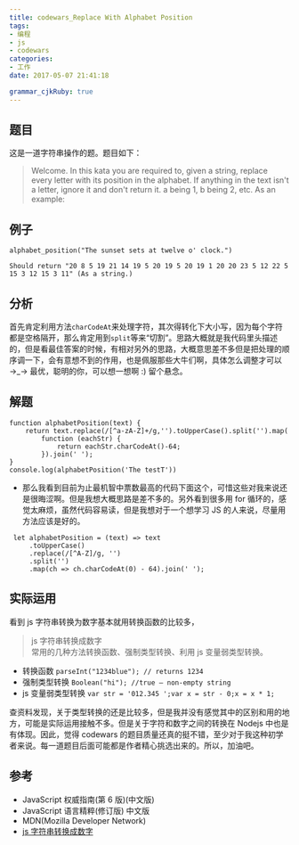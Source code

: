 ```yaml
---
title: codewars_Replace With Alphabet Position
tags: 
- 编程
- js
- codewars
categories: 
- 工作
date: 2017-05-07 21:41:18

grammar_cjkRuby: true
---
```


## 题目

这是一道字符串操作的题。题目如下：

<!--more-->

> Welcome.
> In this kata you are required to, given a string, replace every letter with its position in the alphabet. If anything in the text isn't a letter, ignore it and don't return it. a being 1, b being 2, etc.
> As an example:

## 例子

```javascript?linenums
alphabet_position("The sunset sets at twelve o' clock.")

Should return "20 8 5 19 21 14 19 5 20 19 5 20 19 1 20 20 23 5 12 22 5 15 3 12 15 3 11" (As a string.)
```

## 分析

首先肯定利用方法`charCodeAt`来处理字符，其次得转化下大小写，因为每个字符都是空格隔开，那么肯定用到`split`等来“切割”。思路大概就是我代码里头描述的，但是看最佳答案的时候，有相对另外的思路，大概意思差不多但是把处理的顺序调一下，会有意想不到的作用，也是佩服那些大牛们啊，具体怎么调整才可以 →_→ 最优，聪明的你，可以想一想啊 :) 留个悬念。

## 解题

```javascript?linenums
function alphabetPosition(text) {
    return text.replace(/[^a-zA-Z]+/g,'').toUpperCase().split('').map(
        function (eachStr) {
            return eachStr.charCodeAt()-64;
        }).join(' ');
}
console.log(alphabetPosition('The testT'))
```

* 那么我看到目前为止最机智中票数最高的代码下面这个，可惜这些对我来说还是很晦涩啊。但是我想大概思路是差不多的。另外看到很多用 for 循环的，感觉太麻烦，虽然代码容易读，但是我想对于一个想学习 JS 的人来说，尽量用方法应该是好的。

```javascript?linenums
 let alphabetPosition = (text) => text
	 .toUpperCase()
	 .replace(/[^A-Z]/g, '')
	 .split('')
	 .map(ch => ch.charCodeAt(0) - 64).join(' ');
```

## 实际运用

看到 js 字符串转换为数字基本就用转换函数的比较多，

> js 字符串转换成数字  
> 常用的几种方法转换函数、强制类型转换、利用 js 变量弱类型转换。

* 转换函数
  `parseInt("1234blue"); // returns 1234`
* 强制类型转换
  `Boolean("hi"); //true – non-empty string`
* js 变量弱类型转换
  `var str = '012.345 ';var x = str - 0;x = x * 1;`

查资料发现，关于类型转换的还是比较多，但是我并没有感觉其中的区别和用的地方，可能是实际运用接触不多。但是关于字符和数字之间的转换在 Nodejs 中也是有体现。因此，觉得 codewars 的题目质量还真的挺不错，至少对于我这种初学者来说。每一道题目后面可能都是作者精心挑选出来的。所以，加油吧。

## 参考

* JavaScript 权威指南(第 6 版)(中文版)
* JavaScript 语言精粹(修订版) 中文版
* MDN(Mozilla Developer Network)
* [js 字符串转换成数字][1]

[1]: http://www.bkjia.com/article/24233.html#top
